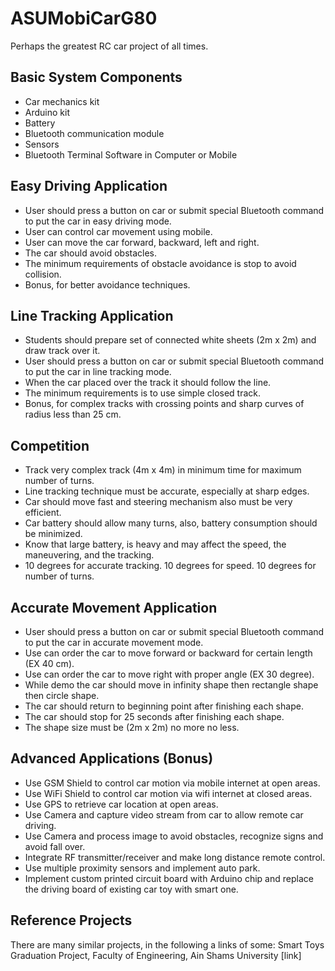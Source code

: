 
# ASUMobiCarG80
Perhaps the greatest RC car project of all times.


## Basic System Components
- Car mechanics kit
- Arduino kit
- Battery
- Bluetooth communication module
- Sensors
- Bluetooth Terminal Software in Computer or Mobile

## Easy Driving Application
- User should press a button on car or submit special Bluetooth command to put the car in easy driving mode.
- User can control car movement using mobile.
- User can move the car forward, backward, left and right.
- The car should avoid obstacles. 
- The minimum requirements of obstacle avoidance is stop to avoid collision.
- Bonus, for better avoidance techniques.

## Line Tracking Application
- Students should prepare set of connected white sheets (2m x 2m) and draw track over it.
- User should press a button on car or submit special Bluetooth command to put the car in line tracking mode.
- When the car placed over the track it should follow the line.
- The minimum requirements is to use simple closed track.
- Bonus, for complex tracks with crossing points and sharp curves of radius less than 25 cm.

## Competition
- Track very complex track (4m x 4m) in minimum time for maximum number of turns.
- Line tracking technique must be accurate, especially at sharp edges.
- Car should move fast and steering mechanism also must be very efficient.
- Car battery should allow many turns, also, battery consumption should be minimized.
- Know that large battery, is heavy and may affect the speed, the maneuvering, and the tracking.
- 10 degrees for accurate tracking. 10 degrees for speed. 10 degrees for number of turns.

## Accurate Movement Application
- User should press a button on car or submit special Bluetooth command to put the car in accurate movement mode.
- Use can order the car to move forward or backward for certain length (EX 40 cm).
- Use can order the car to move right with proper angle (EX 30 degree).
- While demo the car should move in infinity shape then rectangle shape then circle shape.
- The car should return to beginning point after finishing each shape.
- The car should stop for 25 seconds after finishing each shape.
- The shape size must be (2m x 2m) no more no less.

## Advanced Applications (Bonus)
- Use GSM Shield to control car motion via mobile internet at open areas.
- Use WiFi Shield to control car motion via wifi internet at closed areas.
- Use GPS to retrieve car location at open areas.
- Use Camera and capture video stream from car to allow remote car driving.
- Use Camera and process image to avoid obstacles, recognize signs and avoid fall over.
- Integrate RF transmitter/receiver and make long distance remote control.
- Use multiple proximity sensors and implement auto park.
- Implement custom printed circuit board with Arduino chip and replace the driving board of existing car toy with smart one.

## Reference Projects
There are many similar projects, in the following a links of some:
Smart Toys Graduation Project, Faculty of Engineering, Ain Shams University [link]
